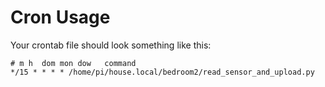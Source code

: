 # Cron Usage

Your crontab file should look something like this:

```
# m h  dom mon dow   command
*/15 * * * * /home/pi/house.local/bedroom2/read_sensor_and_upload.py
```
